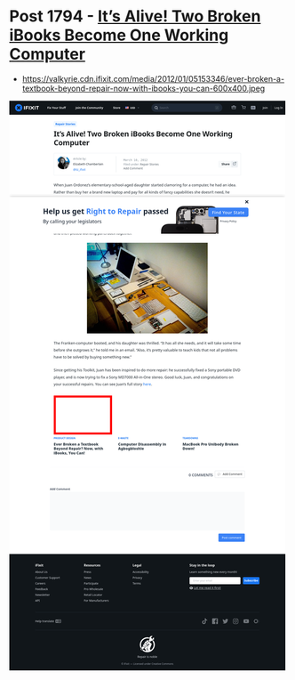 # Post 1794 - [It&#8217;s Alive! Two Broken iBooks Become One Working Computer](https://www.ifixit.com/News/1794/its-alive)

- https://valkyrie.cdn.ifixit.com/media/2012/01/05153346/ever-broken-a-textbook-beyond-repair-now-with-ibooks-you-can-600x400.jpeg

![screencap](screenshots/deab5c8c-155a-4742-8ebf-e1cf3819db68.png)
